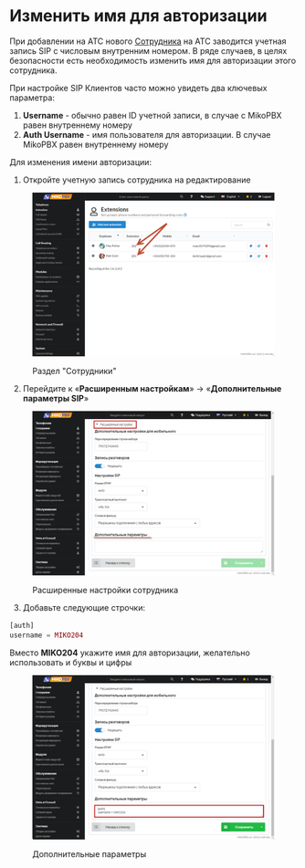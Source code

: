 # Изменить имя для авторизации

При добавлении на АТС нового [Сотрудника](../../manual/telephony/extensions.md) на АТС заводится учетная запись SIP с числовым внутренним номером. В ряде случаев, в целях безопасности есть необходимость изменить имя для авторизации этого сотрудника.

При настройке SIP Клиентов часто можно увидеть два ключевых параметра:

1. **Username** - обычно равен ID учетной записи, в случае с MikoPBX равен внутреннему номеру
2. **Auth Username** - имя пользователя для авторизации. В случае MikoPBX равен внутреннему номеру

Для изменения имени авторизации:

1. Откройте учетную запись сотрудника на редактирование

<figure><img src="../../.gitbook/assets/extensions.png" alt=""><figcaption><p>Раздел "Сотрудники" </p></figcaption></figure>

2. Перейдите к «**Расширенным настройкам**» → «**Дополнительные параметры SIP**»

<figure><img src="../../.gitbook/assets/extraExtensions.png" alt=""><figcaption><p>Расширенные настройки сотрудника</p></figcaption></figure>

3. Добавьте следующие строчки:

```php
[auth] 
username = MIKO204
```

Вместо **MIKO204** укажите имя для авторизации, желательно использовать и буквы и цифры

<figure><img src="../../.gitbook/assets/extraExtensions2.png" alt=""><figcaption><p>Дополнительные параметры</p></figcaption></figure>

